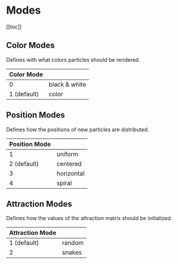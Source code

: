 # Modes

[[toc]]

## Color Modes

Defines with what colors particles should be rendered.

| Color Mode |   |
|---|---|
| 0 | black & white |
| 1 (default) | color |

## Position Modes

Defines how the positions of new particles are distributed.

| Position Mode |   |
|---|---|
| 1 | uniform |
| 2 (default) | centered |
| 3 | horizontal |
| 4 | spiral |

## Attraction Modes

Defines how the values of the attraction matrix should be initialized.

| Attraction Mode |   |
|---|---|
| 1 (default) | random |
| 2 | snakes |


